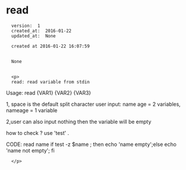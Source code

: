 
  # read

      version:  1
      created_at:  2016-01-22
      updated_at:  None

      created at 2016-01-22 16:07:59 


      None


      <p>
      read: read variable from stdin
Usage:
read {VAR1} {VAR2} {VAR3}

1, space is the default split character
user input: name age = 2 variables, nameage = 1 variable

2,user can also input nothing
then the variable will be empty

how to check ? use 'test' . 

CODE:
read name 
if test -z $name ; then echo 'name empty';else echo 'name not empty'; fi

      </p>

  